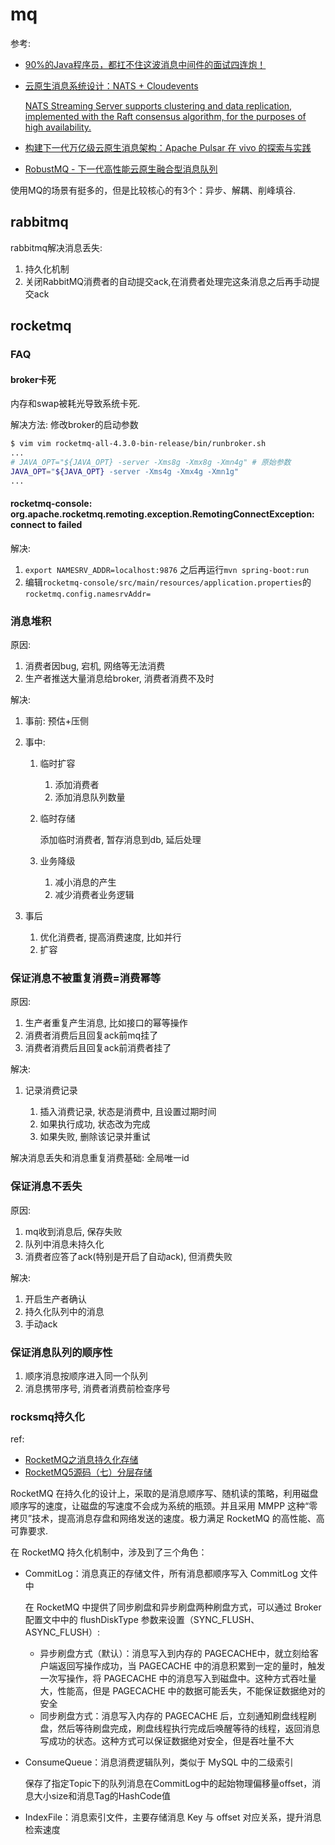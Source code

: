 # mq
参考:
- [90%的Java程序员，都扛不住这波消息中间件的面试四连炮！](http://www.liuhaihua.cn/archives/587877.html)
- [云原生消息系统设计：NATS + Cloudevents](https://wbsnail.com/p/using-cloudevents-with-nats)

	[NATS Streaming Server supports clustering and data replication, implemented with the Raft consensus algorithm, for the purposes of high availability.](https://docs.nats.io/legacy/stan/intro/clustering)
- [构建下一代万亿级云原生消息架构：Apache Pulsar 在 vivo 的探索与实践](https://mp.weixin.qq.com/s?__biz=MzI4NjY4MTU5Nw==&mid=2247494958&idx=3&sn=b2f02d545627a1457958289d8f623af3&scene=21&poc_token=HGeLS2ijqKKMc_nU7DO-ZAumeMdvCgfqHtczUSBc)
- [RobustMQ - 下一代高性能云原生融合型消息队列](https://robustmq.com/zh/OverView/What-is-RobustMQ.html)

使用MQ的场景有挺多的，但是比较核心的有3个：异步、解耦、削峰填谷.

## rabbitmq
rabbitmq解决消息丢失:
1. 持久化机制
1. 关闭RabbitMQ消费者的自动提交ack,在消费者处理完这条消息之后再手动提交ack

## rocketmq

### FAQ
#### broker卡死
内存和swap被耗光导致系统卡死.

解决方法:
修改broker的启动参数
```sh
$ vim vim rocketmq-all-4.3.0-bin-release/bin/runbroker.sh
...
# JAVA_OPT="${JAVA_OPT} -server -Xms8g -Xmx8g -Xmn4g" # 原始参数
JAVA_OPT="${JAVA_OPT} -server -Xms4g -Xmx4g -Xmn1g"
...
```

#### rocketmq-console: org.apache.rocketmq.remoting.exception.RemotingConnectException: connect to <null> failed
解决:
1. `export NAMESRV_ADDR=localhost:9876` 之后再运行`mvn spring-boot:run`
1. 编辑`rocketmq-console/src/main/resources/application.properties`的`rocketmq.config.namesrvAddr=`

### 消息堆积
原因:
1. 消费者因bug, 宕机, 网络等无法消费
2. 生产者推送大量消息给broker, 消费者消费不及时

解决:
1. 事前: 预估+压侧
1. 事中:

	1. 临时扩容

		1. 添加消费者
		2. 添加消息队列数量
	2. 临时存储

		添加临时消费者, 暂存消息到db, 延后处理
	3. 业务降级

		1. 减小消息的产生
		2. 减少消费者业务逻辑
1. 事后

	1. 优化消费者, 提高消费速度, 比如并行
	2. 扩容

### 保证消息不被重复消费=消费幂等
原因:
1. 生产者重复产生消息, 比如接口的幂等操作
1. 消费者消费后且回复ack前mq挂了
1. 消费者消费后且回复ack前消费者挂了

解决:
1. 记录消费记录

	1. 插入消费记录, 状态是消费中, 且设置过期时间
	2. 如果执行成功, 状态改为完成
	3. 如果失败, 删除该记录并重试

解决消息丢失和消息重复消费基础: 全局唯一id

### 保证消息不丢失
原因:
1. mq收到消息后, 保存失败
1. 队列中消息未持久化
1. 消费者应答了ack(特别是开启了自动ack), 但消费失败

解决:
1. 开启生产者确认
2. 持久化队列中的消息
3. 手动ack

### 保证消息队列的顺序性
1. 顺序消息按顺序进入同一个队列
2. 消息携带序号, 消费者消费前检查序号

### rocksmq持久化
ref:
- [RocketMQ之消息持久化存储](https://www.cnblogs.com/ciel717/p/17363789.html)
- [RocketMQ5源码（七）分层存储](https://juejin.cn/post/7340603873605222435)

RocketMQ 在持久化的设计上，采取的是消息顺序写、随机读的策略，利用磁盘顺序写的速度，让磁盘的写速度不会成为系统的瓶颈。并且采用 MMPP 这种“零拷贝”技术，提高消息存盘和网络发送的速度。极力满足 RocketMQ 的高性能、高可靠要求.

在 RocketMQ 持久化机制中，涉及到了三个角色：
- CommitLog：消息真正的存储文件，所有消息都顺序写入 CommitLog 文件中

	在 RocketMQ 中提供了同步刷盘和异步刷盘两种刷盘方式，可以通过 Broker 配置文中中的 flushDiskType 参数来设置（SYNC_FLUSH、ASYNC_FLUSH）:
	- 异步刷盘方式（默认）：消息写入到内存的 PAGECACHE中，就立刻给客户端返回写操作成功，当 PAGECACHE 中的消息积累到一定的量时，触发一次写操作，将 PAGECACHE 中的消息写入到磁盘中。这种方式吞吐量大，性能高，但是 PAGECACHE 中的数据可能丢失，不能保证数据绝对的安全
	- 同步刷盘方式：消息写入内存的 PAGECACHE 后，立刻通知刷盘线程刷盘，然后等待刷盘完成，刷盘线程执行完成后唤醒等待的线程，返回消息写成功的状态。这种方式可以保证数据绝对安全，但是吞吐量不大
- ConsumeQueue：消息消费逻辑队列，类似于 MySQL 中的二级索引

	保存了指定Topic下的队列消息在CommitLog中的起始物理偏移量offset，消息大小size和消息Tag的HashCode值
- IndexFile：消息索引文件，主要存储消息 Key 与 offset 对应关系，提升消息检索速度

